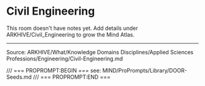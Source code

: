 # Civil Engineering

This room doesn't have notes yet. Add details under ARKHIVE/Civil_Engineering to grow the Mind Atlas.

---
Source: ARKHIVE/What/Knowledge Domains Disciplines/Applied Sciences Professions/Engineering/Civil-Engineering.md

/// === PROPROMPT:BEGIN ===
see: MIND/ProPrompts/Library/DOOR-Seeds.md
/// === PROPROMPT:END ===
